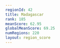 ```yaml
---
regionId: 42
title: Madagascar
rank: 185
meanScore: 62.95
globalMeanScore: 69.25
numRegions: 220
layout: region_score
---
```

